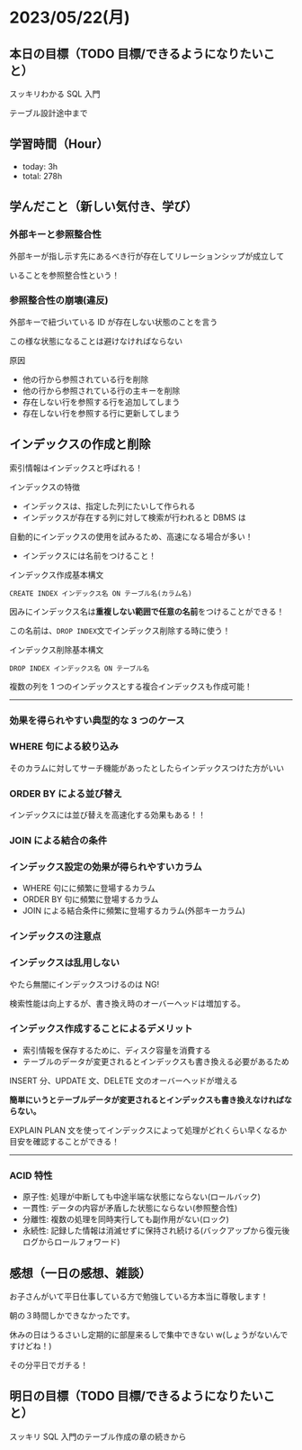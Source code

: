 # 2023/05/22(月)

## 本日の目標（TODO 目標/できるようになりたいこと）

スッキリわかる SQL 入門

テーブル設計途中まで

## 学習時間（Hour）

- today: 3h
- total: 278h

## 学んだこと（新しい気付き、学び）

### 外部キーと参照整合性

外部キーが指し示す先にあるべき行が存在してリレーションシップが成立して

いることを参照整合性という！

### 参照整合性の崩壊(違反)

外部キーで紐づいている ID が存在しない状態のことを言う

この様な状態になることは避けなければならない

原因

- 他の行から参照されている行を削除
- 他の行から参照されている行の主キーを削除
- 存在しない行を参照する行を追加してしまう
- 存在しない行を参照する行に更新してしまう

## インデックスの作成と削除

索引情報はインデックスと呼ばれる！

インデックスの特徴

- インデックスは、指定した列にたいして作られる
- インデックスが存在する列に対して検索が行われると DBMS は

自動的にインデックスの使用を試みるため、高速になる場合が多い！

- インデックスには名前をつけること！

インデックス作成基本構文

`CREATE INDEX インデックス名 ON テーブル名(カラム名)`

因みにインデックス名は**重複しない範囲で任意の名前**をつけることができる！

この名前は、`DROP INDEX`文でインデックス削除する時に使う！

インデックス削除基本構文

`DROP INDEX インデックス名 ON テーブル名`

複数の列を 1 つのインデックスとする複合インデックスも作成可能！

---

### 効果を得られやすい典型的な 3 つのケース

### WHERE 句による絞り込み

そのカラムに対してサーチ機能があったとしたらインデックスつけた方がいい

### ORDER BY による並び替え

インデックスには並び替えを高速化する効果もある！！

### JOIN による結合の条件

### インデックス設定の効果が得られやすいカラム

- WHERE 句にに頻繁に登場するカラム
- ORDER BY 句に頻繁に登場するカラム
- JOIN による結合条件に頻繁に登場するカラム(外部キーカラム)

### インデックスの注意点

### インデックスは乱用しない

やたら無闇にインデックスつけるのは NG!

検索性能は向上するが、書き換え時のオーバーヘッドは増加する。

### インデックス作成することによるデメリット

- 索引情報を保存するために、ディスク容量を消費する
- テーブルのデータが変更されるとインデックスも書き換える必要があるため

INSERT 分、UPDATE 文、DELETE 文のオーバーヘッドが増える

**簡単にいうとテーブルデータが変更されるとインデックスも書き換えなければならない。**

EXPLAIN PLAN 文を使ってインデックスによって処理がどれくらい早くなるか目安を確認することができる！

---

### ACID 特性

- 原子性: 処理が中断しても中途半端な状態にならない(ロールバック)
- 一貫性: データの内容が矛盾した状態にならない(参照整合性)
- 分離性: 複数の処理を同時実行しても副作用がない(ロック)
- 永続性: 記録した情報は消滅せずに保持され続ける(バックアップから復元後ログからロールフォワード)

## 感想（一日の感想、雑談）

お子さんがいて平日仕事している方で勉強している方本当に尊敬します！

朝の３時間しかできなかったです。

休みの日はうるさいし定期的に部屋来るしで集中できない w(しょうがないんですけどね！)

その分平日でガチる！

## 明日の目標（TODO 目標/できるようになりたいこと）

スッキリ SQL 入門のテーブル作成の章の続きから
